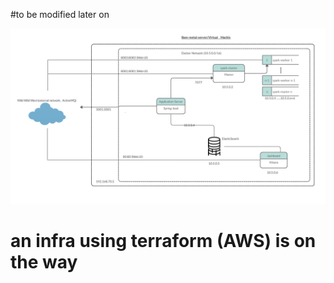 #to be modified later on

![alt text](docs/diagram.png)



# an infra using terraform (AWS) is on the way 